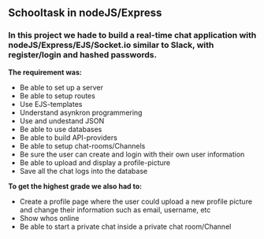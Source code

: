 ## Schooltask in nodeJS/Express

### In this project we hade to build a real-time chat application with nodeJS/Express/EJS/Socket.io similar to Slack, with register/login and hashed passwords.

**The requirement was:**

- Be able to set up a server
- Be able to setup routes
- Use EJS-templates
- Understand asynkron programmering
- Use and undestand JSON
- Be able to use databases
- Be able to build API-providers
- Be able to setup chat-rooms/Channels
- Be sure the user can create and login with their own user information
- Be able to upload and display a profile-picture
- Save all the chat logs into the database

**To get the highest grade we also had to:**

- Create a profile page where the user could upload a new profile picture and change their information such as email, username, etc
- Show whos online
- Be able to start a private chat inside a private chat room/Channel
